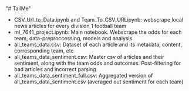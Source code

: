"# TailMe" 
- CSV_Url_to_Data.ipynb and Team_To_CSV_URLipynb: webscrape local news articles for every division 1 football team
- ml_7641_project.ipynb: Main notebook. Webscrape the odds for each team, data-preproccessing, models and analysis
- all_teams_data.csv: Dataset of each article and its metadata, content, corresponding team, etc
- all_teams_data_sentiment.csv: Master csv of articles and their sentiment, along with the team odds and outcomes. Post-filtering for bad articles and incorrect parsing
- all_teams_data_sentiment_full.csv: Aggregated version of all_teams_data_sentiment.csv (averaged out sentiment for each team)
